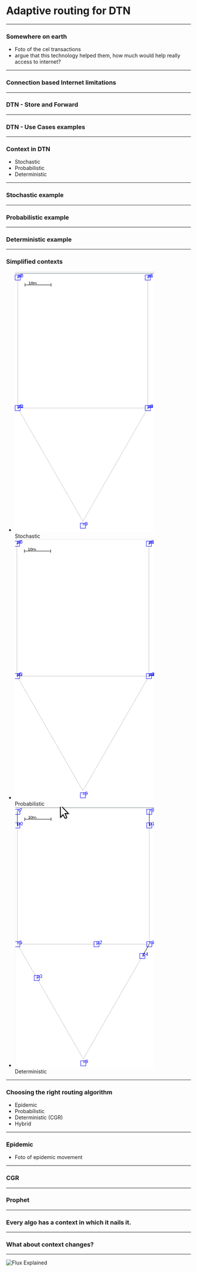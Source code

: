 # Adaptive routing for DTN

---

### Somewhere on earth

- Foto of the cel transactions
- argue that this technology helped them, how much would help really access to internet?

---

### Connection based Internet limitations

---

### DTN - Store and Forward

---

### DTN - Use Cases examples

---

### Context in DTN

- Stochastic
- Probabilistic
- Deterministic

---

### Stochastic example

---

### Probabilistic example

---

### Deterministic example

---

### Simplified contexts
<ul class="list-unstyled list-inline text-center">
  <li>
    <img src="https://raw.githubusercontent.com/irigon/ASiCS_presentation/master/figures/Stochastic.gif" alt= "Stochastic" width="380" height="708">
    <figcaption>Stochastic</figcaption>
  </li>
  <li>
    <img src="figures/Probabilistic.gif" alt= "Probabilistic" width="380" height="708">
    <figcaption>Probabilistic</figcaption>
  </li>
  <li>
  <img src="figures/Deterministic.gif" alt= "Deterministic" width="380" height="708">
  <figcaption>Deterministic</figcaption>
  </li>
</ul>

---

### Choosing the right routing algorithm

- Epidemic
- Probabilistic
- Deterministic (CGR)
- Hybrid

---

### Epidemic

- Foto of epidemic movement

---

### CGR

---

### Prophet

---

### Every algo has a context in which it nails it.

---

### What about context changes?

---


![Flux Explained](https://facebook.github.io/flux/img/flux-simple-f8-diagram-explained-1300w.png)
